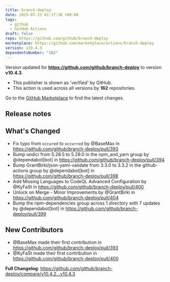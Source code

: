 ```yaml
---
title: branch-deploy
date: 2025-07-23 01:17:38 +00:00
tags:
  - github
  - GitHub Actions
draft: false
repo: https://github.com/github/branch-deploy
marketplace: https://github.com/marketplace/actions/branch-deploy
version: v10.4.3
dependentsNumber: "162"
---
```



Version updated for **https://github.com/github/branch-deploy** to version **v10.4.3**.
- This publisher is shown as 'verified' by GitHub.
- This action is used across all versions by **162** repositories.

Go to the [GitHub Marketplace](https://github.com/marketplace/actions/branch-deploy) to find the latest changes.

## Release notes

## What's Changed
* Fix typo from `occured` to `occurred` by @BaseMax in https://github.com/github/branch-deploy/pull/393
* Bump undici from 5.28.5 to 5.29.0 in the npm_and_yarn group by @dependabot[bot] in https://github.com/github/branch-deploy/pull/394
* Bump GrantBirki/json-yaml-validate from 3.3.0 to 3.3.2 in the github-actions group by @dependabot[bot] in https://github.com/github/branch-deploy/pull/398
* Add Missing Languages to CodeQL Advanced Configuration by @KyFaSt in https://github.com/github/branch-deploy/pull/400
* Unlock on Merge - Minor Improvements by @GrantBirki in https://github.com/github/branch-deploy/pull/404
* Bump the npm-dependencies group across 1 directory with 7 updates by @dependabot[bot] in https://github.com/github/branch-deploy/pull/399

## New Contributors
* @BaseMax made their first contribution in https://github.com/github/branch-deploy/pull/393
* @KyFaSt made their first contribution in https://github.com/github/branch-deploy/pull/400

**Full Changelog**: https://github.com/github/branch-deploy/compare/v10.4.2...v10.4.3

